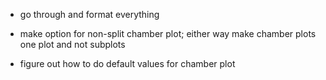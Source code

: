 - go through and format everything

- make option for non-split chamber plot; either way make chamber plots one plot and not subplots

- figure out how to do default values for chamber plot